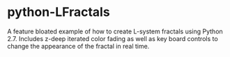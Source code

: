 # python-LFractals
A feature bloated example of how to create L-system fractals using Python 2.7.  Includes z-deep iterated color fading as well as key board controls to change the appearance of the fractal in real time.
